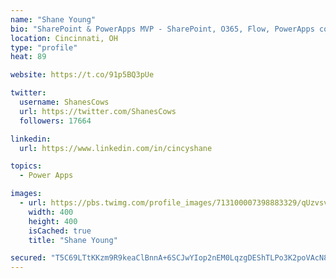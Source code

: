 ```yaml
---
name: "Shane Young"
bio: "SharePoint & PowerApps MVP - SharePoint, O365, Flow, PowerApps consulting? @PowerApps911 | Pure Snark? You found it."
location: Cincinnati, OH
type: "profile"
heat: 89

website: https://t.co/91p5BQ3pUe

twitter:
  username: ShanesCows
  url: https://twitter.com/ShanesCows
  followers: 17664

linkedin:
  url: https://www.linkedin.com/in/cincyshane

topics:
  - Power Apps

images:
  - url: https://pbs.twimg.com/profile_images/713100007398883329/qUzvsvQ3_400x400.jpg
    width: 400
    height: 400
    isCached: true
    title: "Shane Young"

secured: "T5C69LTtKKzm9R9keaClBnnA+6SCJwYIop2nEM0LqzgDEShTLPo3K2poVAcN8G8/+wEEFk+G155rVR6QVy8qfDDXyFNtg1pdKuNtklC84Vssm0QG4Vd7NJoqzEym5GqUfwFZDd9ubMWQrlHEHMr/k/YVsPmZkYE9CmMarT1Fptg9JVWOW9RJyAwwBKxIo/gWqllxKwkHMorbAOkpI9BDrfWPV02BeHSZn0mpg/M5BU5YGYGT8NkCvU/coYX9Bxpv+lD5fYI4pv7pUGiLOF8yGEVSQyElWXTmsXzQehvZUhTBcKGdmA5i/OKQ62CaByxT6zIJb19HqoRtZ+4Xze8c9cnVrC87UgXfLaVocOjpZa9+qMOIHqL5UW703D0zylPbft9ng8UuC3gLgftXqInJhSsGZbDRM6sxsdER5nL+iMQ=;Oa5yP7hXHXs8QgOI2I/utA=="
---
```


